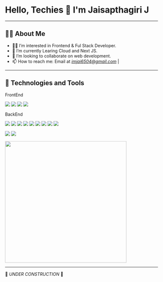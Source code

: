 # Hello, Techies 👋 I'm Jaisapthagiri J

---

## 🧑‍💻 About Me
- 👨‍💻 I’m interested in Frontend & Ful Stack Developer.
- 🧠 I’m currently Learing Cloud and Next JS.
- 💞 I’m looking to collaborate on web development.
- 📫 How to reach me: Email at *imjai6504@gmail.com* |

---

## 🚀 Technologies and Tools
<p align="left">
  <p>FrontEnd</p>
<img src="https://img.shields.io/badge/HTML5-E34F26?style=flat&logo=html5&logoColor=white"/> 
<img src="https://img.shields.io/badge/CSS3-1572B6?style=flat&logo=css3&logoColor=white"/> 
<img src="https://img.shields.io/badge/JavaScript-F7DF1E?style=flat&logo=javascript&logoColor=black"/>
<img src="https://img.shields.io/badge/React-61DAFB?style=flat&logo=react&logoColor=black"/>

<p>BackEnd</p>
<img src="https://img.shields.io/badge/Node.js-339933?style=flat&logo=nodedotjs&logoColor=white"/>
<img src="https://img.shields.io/badge/Next.js-000000?style=flat&logo=next.js&logoColor=white"/>
<img src="https://img.shields.io/badge/Java-ED8B00?style=flat&logo=java&logoColor=white"/>
<img src="https://img.shields.io/badge/Python-14354C?style=flat&logo=python&logoColor=white"/>
<img src="https://img.shields.io/badge/Express.js-000000?style=flat&logo=express&logoColor=white"/>

<!-- Tech Skills -->

<img src="https://img.shields.io/badge/VS%20Code-007ACC?style=flat&logo=visual-studio-code&logoColor=white"/>
<img src="https://img.shields.io/badge/Git-F05032?style=flat&logo=git&logoColor=white"/> 
<img src="https://img.shields.io/badge/GitHub-181717?style=flat&logo=github&logoColor=white"/>

<!-- Databases -->
<img src="https://img.shields.io/badge/MongoDB-47A248?style=flat&logo=mongodb&logoColor=white"/>

<!-- Personal Interests -->
<img src="https://img.shields.io/badge/Music-Lover-1DB954?style=flat&logo=spotify&logoColor=white"/> <!-- Spotify: green -->
<img src="https://img.shields.io/badge/Chess-Player-000000?style=flat&logo=chess&logoColor=white"/> <!-- Chess: black -->


<img src="https://media.giphy.com/media/qgQUggAC3Pfv687qPC/giphy.gif" width="400"/>

</p>

---

🚧 *UNDER CONSTRUCTION* 🚧
